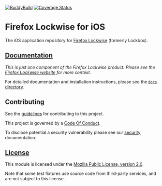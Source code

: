 [![BuddyBuild][buddybuild-image]][buddybuild-link]
[![Coverage Status][codecov-image]][codecov-link]

# Firefox Lockwise for iOS

The iOS application repository for [Firefox Lockwise][org-website] (formerly Lockbox).

## [Documentation][docs-link]

*This is just one component of the Firefox Lockwise product. Please see the
[Firefox Lockwise website][org-website] for more context.*

For detailed documentation and installation instructions, please see the
[`docs` directory][docs-link].

## Contributing ##

See the [guidelines][contributing-link] for contributing to this project.

This project is governed by a [Code Of Conduct][coc-link].

To disclose potential a security vulnerability please see our
[security][security-link] documentation.

## [License][license-link]

This module is licensed under the [Mozilla Public License,
version 2.0][license-link].

Note that some test fixtures use source code from third-party services, and are not subject to this license.

[buddybuild-image]: https://dashboard.buddybuild.com/api/statusImage?appID=5a0ddb736e19370001034f85&branch=master&build=latest
[buddybuild-link]: https://dashboard.buddybuild.com/apps/5a0ddb736e19370001034f85/build/latest?branch=master
[codecov-image]: https://img.shields.io/codecov/c/github/mozilla-lockwise/lockwise-ios.svg
[codecov-link]: https://codecov.io/gh/mozilla-lockwise/lockwise-ios
[docs-link]: docs/
[org-website]: https://lockwise.firefox.com/
[contributing-link]: docs/contributing.md
[coc-link]: /CODE_OF_CONDUCT.md
[security-link]: docs/SECURITY.md
[license-link]: /LICENSE
